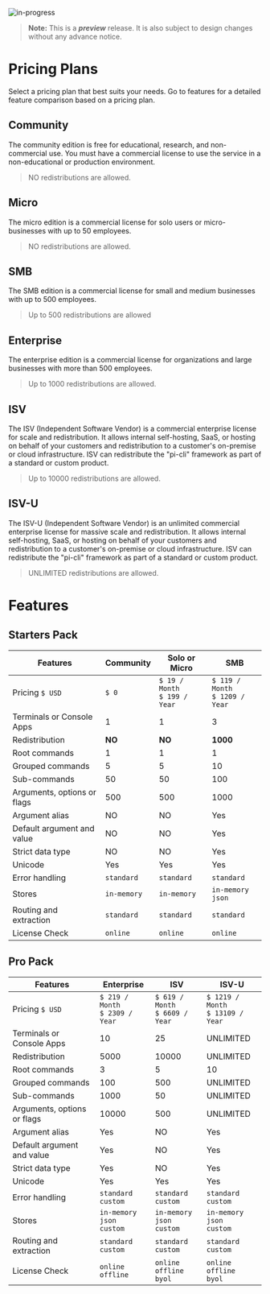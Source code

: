 ![in-progress](https://img.shields.io/badge/status-in--progress-yellow)

> **Note:** This is a ***preview*** release. It is also subject to design changes without any advance notice.

# Pricing Plans

Select a pricing plan that best suits your needs. Go to features for a detailed feature comparison based on a pricing plan.

## Community
The community edition is free for educational, research, and non-commercial use. You must have a commercial license to use the service in a non-educational or production environment. 

> NO redistributions are allowed.


## Micro
The micro edition is a commercial license for solo users or micro-businesses with up to 50 employees. 

> NO redistributions are allowed.

## SMB
The SMB edition is a commercial license for small and medium businesses with up to 500 employees.

> Up to 500 redistributions are allowed

## Enterprise
The enterprise edition is a commercial license for organizations and large businesses with more than 500 employees.

> Up to 1000 redistributions are allowed.

## ISV
The ISV (Independent Software Vendor) is a commercial enterprise license for scale and redistribution. It allows internal self-hosting, SaaS, or hosting on behalf of your customers and redistribution to a customer's on-premise or cloud infrastructure. ISV can redistribute the "pi-cli" framework as part of a standard or custom product.

> Up to 10000 redistributions are allowed.

## ISV-U
The ISV-U (Independent Software Vendor) is an unlimited commercial enterprise license for massive scale and redistribution. It allows internal self-hosting, SaaS, or hosting on behalf of your customers and redistribution to a customer's on-premise or cloud infrastructure. ISV can redistribute the "pi-cli" framework as part of a standard or custom product.

> UNLIMITED redistributions are allowed.


# Features

## Starters Pack
| Features                    | Community   | Solo or Micro  | SMB             |
|-----------------------------|-------------|----------------|-----------------|
| Pricing `$ USD`             | `$ 0`       | `$ 19 / Month`<br>`$ 199 / Year` | `$ 119 / Month`<br>`$ 1209 / Year` |
| Terminals or Console Apps   | 1           | 1              | 3               |
| Redistribution              | **NO**      | **NO**         | **1000**        |
| Root commands               | 1           | 1              | 1               |
| Grouped commands            | 5           | 5              | 10              |
| Sub-commands                | 50          | 50             | 100             |
| Arguments, options or flags | 500         | 500            | 1000            |
| Argument alias              | NO          | NO             | Yes             |
| Default argument and value  | NO          | NO             | Yes             |
| Strict data type            | NO          | NO             | Yes             |
| Unicode                     | Yes         | Yes            | Yes             |
| Error handling              | `standard`  | `standard`     | `standard`      |
| Stores                      | `in-memory` | `in-memory`    | `in-memory`<br>`json` |
| Routing and extraction      | `standard`  | `standard`     | `standard`      |
| License Check               | `online`    | `online`       | `online`        |




## Pro Pack
| Features                    | Enterprise      | ISV             | ISV-U            |
|-----------------------------|-----------------|-----------------|------------------|
| Pricing `$ USD`             | `$ 219 / Month`<br>`$ 2309 / Year` | `$ 619 / Month`<br>`$ 6609 / Year` | `$ 1219 / Month`<br>`$ 13109 / Year` |
| Terminals or Console Apps   | 10              | 25              | UNLIMITED        |
| Redistribution              | 5000            | 10000           | UNLIMITED        |
| Root commands               | 3               | 5               | 10               |
| Grouped commands            | 100             | 500             | UNLIMITED        |
| Sub-commands                | 1000            | 50              | UNLIMITED        |
| Arguments, options or flags | 10000           | 500             | UNLIMITED        |
| Argument alias              | Yes             | NO              | Yes              |
| Default argument and value  | Yes             | NO              | Yes              |
| Strict data type            | Yes             | NO              | Yes              |
| Unicode                     | Yes             | Yes             | Yes              |
| Error handling              | `standard`<br>`custom` | `standard`<br>`custom` | `standard`<br>`custom` |
| Stores                      | `in-memory`<br>`json`<br>`custom` | `in-memory`<br>`json`<br>`custom` | `in-memory`<br>`json`<br>`custom` |
| Routing and extraction      | `standard`<br>`custom` | `standard`<br>`custom` | `standard`<br>`custom` |
| License Check               | `online`<br>`offline` | `online`<br>`offline`<br>`byol` | `online`<br>`offline`<br>`byol` |

